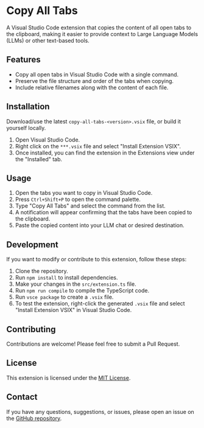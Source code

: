 # Copy All Tabs

A Visual Studio Code extension that copies the content of all open tabs to the clipboard, making it easier to provide context to Large Language Models (LLMs) or other text-based tools.

## Features

- Copy all open tabs in Visual Studio Code with a single command.
- Preserve the file structure and order of the tabs when copying.
- Include relative filenames along with the content of each file.

## Installation

Download/use the latest `copy-all-tabs-<version>.vsix` file, or build it yourself locally.

1. Open Visual Studio Code.
2. Right click on the `***.vsix` file and select "Install Extension VSIX".
3. Once installed, you can find the extension in the Extensions view under the "Installed" tab.

## Usage

1. Open the tabs you want to copy in Visual Studio Code.
2. Press `Ctrl+Shift+P` to open the command palette.
3. Type "Copy All Tabs" and select the command from the list.
4. A notification will appear confirming that the tabs have been copied to the clipboard.
5. Paste the copied content into your LLM chat or desired destination.

## Development

If you want to modify or contribute to this extension, follow these steps:

1. Clone the repository.
2. Run `npm install` to install dependencies.
3. Make your changes in the `src/extension.ts` file.
4. Run `npm run compile` to compile the TypeScript code.
5. Run `vsce package` to create a `.vsix` file.
6. To test the extension, right-click the generated `.vsix` file and select "Install Extension VSIX" in Visual Studio Code.

## Contributing

Contributions are welcome! Please feel free to submit a Pull Request.

## License

This extension is licensed under the [MIT License](LICENSE).

## Contact

If you have any questions, suggestions, or issues, please open an issue on the [GitHub repository](https://github.com/0xfloyd/copy-all-tabs/issues).
